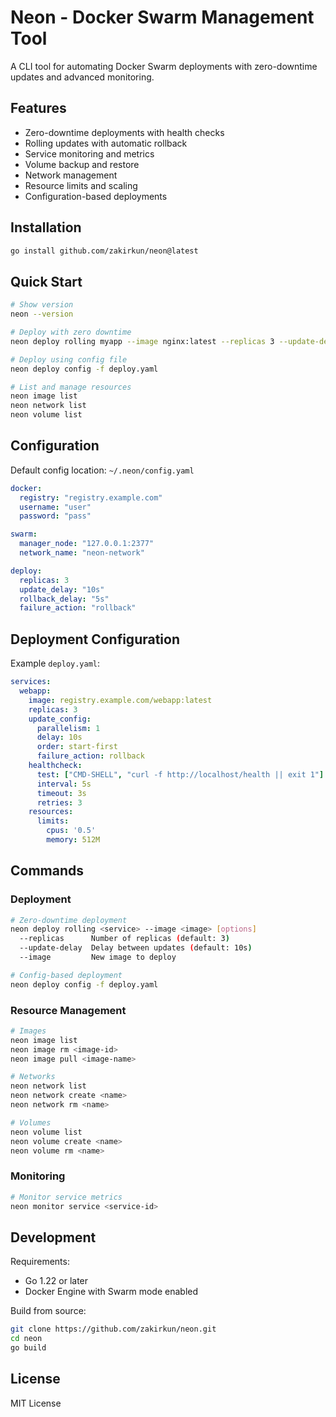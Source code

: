 # Neon - Docker Swarm Management Tool

A CLI tool for automating Docker Swarm deployments with zero-downtime updates and advanced monitoring.

## Features

- Zero-downtime deployments with health checks
- Rolling updates with automatic rollback
- Service monitoring and metrics
- Volume backup and restore
- Network management
- Resource limits and scaling
- Configuration-based deployments

## Installation

```bash
go install github.com/zakirkun/neon@latest
```

## Quick Start

```bash
# Show version
neon --version

# Deploy with zero downtime
neon deploy rolling myapp --image nginx:latest --replicas 3 --update-delay 10s

# Deploy using config file
neon deploy config -f deploy.yaml

# List and manage resources
neon image list
neon network list
neon volume list
```

## Configuration

Default config location: `~/.neon/config.yaml`

```yaml
docker:
  registry: "registry.example.com"
  username: "user"
  password: "pass"

swarm:
  manager_node: "127.0.0.1:2377"
  network_name: "neon-network"

deploy:
  replicas: 3
  update_delay: "10s"
  rollback_delay: "5s"
  failure_action: "rollback"
```

## Deployment Configuration

Example `deploy.yaml`:

```yaml
services:
  webapp:
    image: registry.example.com/webapp:latest
    replicas: 3
    update_config:
      parallelism: 1
      delay: 10s
      order: start-first
      failure_action: rollback
    healthcheck:
      test: ["CMD-SHELL", "curl -f http://localhost/health || exit 1"]
      interval: 5s
      timeout: 3s
      retries: 3
    resources:
      limits:
        cpus: '0.5'
        memory: 512M
```

## Commands

### Deployment
```bash
# Zero-downtime deployment
neon deploy rolling <service> --image <image> [options]
  --replicas      Number of replicas (default: 3)
  --update-delay  Delay between updates (default: 10s)
  --image         New image to deploy

# Config-based deployment
neon deploy config -f deploy.yaml
```

### Resource Management
```bash
# Images
neon image list
neon image rm <image-id>
neon image pull <image-name>

# Networks
neon network list
neon network create <name>
neon network rm <name>

# Volumes
neon volume list
neon volume create <name>
neon volume rm <name>
```

### Monitoring
```bash
# Monitor service metrics
neon monitor service <service-id>
```

## Development

Requirements:
- Go 1.22 or later
- Docker Engine with Swarm mode enabled

Build from source:
```bash
git clone https://github.com/zakirkun/neon.git
cd neon
go build
```

## License

MIT License
